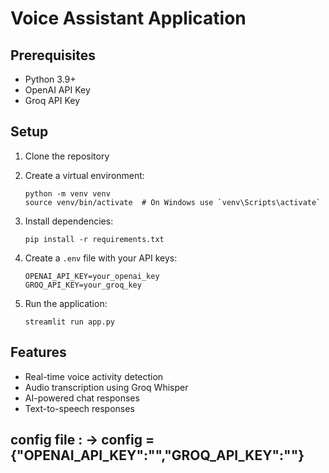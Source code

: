 # Voice Assistant Application

## Prerequisites
- Python 3.9+
- OpenAI API Key
- Groq API Key

## Setup
1. Clone the repository
2. Create a virtual environment:
   ```
   python -m venv venv
   source venv/bin/activate  # On Windows use `venv\Scripts\activate`
   ```

3. Install dependencies:
   ```
   pip install -r requirements.txt
   ```

4. Create a `.env` file with your API keys:
   ```
   OPENAI_API_KEY=your_openai_key
   GROQ_API_KEY=your_groq_key
   ```

5. Run the application:
   ```
   streamlit run app.py
   ```

## Features
- Real-time voice activity detection
- Audio transcription using Groq Whisper
- AI-powered chat responses
- Text-to-speech responses



## config file : -> config = {"OPENAI_API_KEY":"","GROQ_API_KEY":""}


